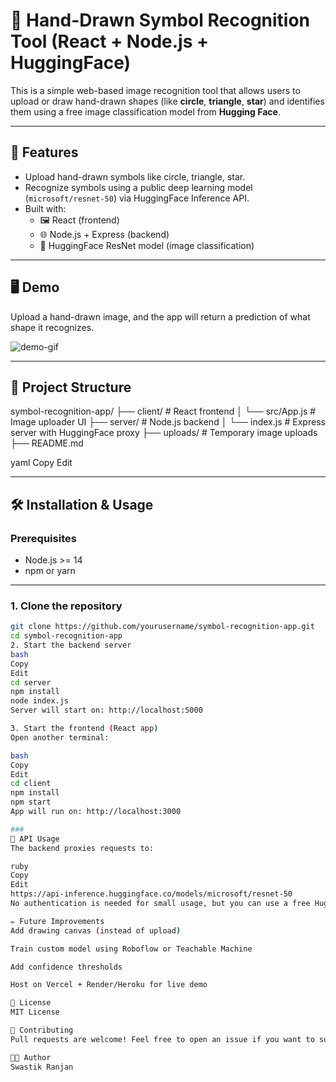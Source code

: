 # 🧠 Hand-Drawn Symbol Recognition Tool (React + Node.js + HuggingFace)

This is a simple web-based image recognition tool that allows users to upload or draw hand-drawn shapes (like **circle**, **triangle**, **star**) and identifies them using a free image classification model from **Hugging Face**.

---

## 🚀 Features

- Upload hand-drawn symbols like circle, triangle, star.
- Recognize symbols using a public deep learning model (`microsoft/resnet-50`) via HuggingFace Inference API.
- Built with:
  - 🖼️ React (frontend)
  - 🌐 Node.js + Express (backend)
  - 🤖 HuggingFace ResNet model (image classification)

---

## 🖥️ Demo

Upload a hand-drawn image, and the app will return a prediction of what shape it recognizes.

![demo-gif](demo.gif) <!-- Optional: Add a demo GIF here -->

---

## 📁 Project Structure

symbol-recognition-app/
├── client/ # React frontend
│ └── src/App.js # Image uploader UI
├── server/ # Node.js backend
│ └── index.js # Express server with HuggingFace proxy
├── uploads/ # Temporary image uploads
├── README.md

yaml
Copy
Edit

---

## 🛠️ Installation & Usage

### Prerequisites

- Node.js >= 14
- npm or yarn

---

### 1. Clone the repository

```bash
git clone https://github.com/yourusername/symbol-recognition-app.git
cd symbol-recognition-app
2. Start the backend server
bash
Copy
Edit
cd server
npm install
node index.js
Server will start on: http://localhost:5000

3. Start the frontend (React app)
Open another terminal:

bash
Copy
Edit
cd client
npm install
npm start
App will run on: http://localhost:3000

###
🔗 API Usage
The backend proxies requests to:

ruby
Copy
Edit
https://api-inference.huggingface.co/models/microsoft/resnet-50
No authentication is needed for small usage, but you can use a free Hugging Face token if rate-limited.

✏️ Future Improvements
Add drawing canvas (instead of upload)

Train custom model using Roboflow or Teachable Machine

Add confidence thresholds

Host on Vercel + Render/Heroku for live demo

📄 License
MIT License

🤝 Contributing
Pull requests are welcome! Feel free to open an issue if you want to suggest a feature or report a bug.

🧑‍💻 Author
Swastik Ranjan
